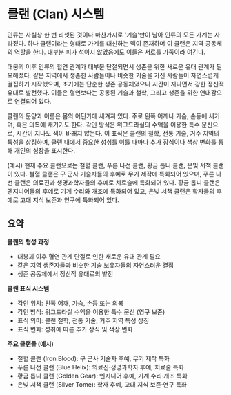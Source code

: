 # 클랜 (Clan) 시스템

인류는 사실상 한 번 리셋된 것이나 마찬가지로 '기술'만이 남아 인류의 모든 가계는 사라졌다. 하나 클랜이라는 형태로 가계를 대신하는 맥이 존재하며 이 클랜은 지역 공동체의 역할을 한다. 대부분 피가 섞이지 않았음에도 이들은 서로를 가족이라 여긴다.

대붕괴 이후 인류의 혈연 관계가 대부분 단절되면서 생존을 위한 새로운 유대 관계가 필요해졌다. 같은 지역에서 생존한 사람들이나 비슷한 기술을 가진 사람들이 자연스럽게 결집하기 시작했으며, 초기에는 단순한 생존 공동체였으나 시간이 지나면서 강한 정신적 유대로 발전했다. 이들은 혈연보다는 공통된 기술과 철학, 그리고 생존을 위한 연대감으로 연결되어 있다.

클랜의 문양과 이름은 몸의 어딘가에 새겨져 있다. 주로 왼쪽 어깨나 가슴, 손등에 새기며, 혹은 의복에 새기기도 한다. 각인 방식은 위그드라실의 수액을 이용한 특수 문신으로, 시간이 지나도 색이 바래지 않는다. 이 표식은 클랜의 철학, 전통 기술, 거주 지역의 특성을 상징하며, 클랜 내에서 중요한 성취를 이룰 때마다 추가 장식이나 색상 변화를 통해 개인의 성장을 표시한다.

(예시)
현재 주요 클랜으로는 철혈 클랜, 푸른 나선 클랜, 황금 톱니 클랜, 은빛 서책 클랜이 있다. 철혈 클랜은 구 군사 기술자들의 후예로 무기 제작에 특화되어 있으며, 푸른 나선 클랜은 의료진과 생명과학자들의 후예로 치료술에 특화되어 있다. 황금 톱니 클랜은 엔지니어들의 후예로 기계 수리와 개조에 특화되어 있고, 은빛 서책 클랜은 학자들의 후예로 고대 지식 보존과 연구에 특화되어 있다.

## 요약

**클랜의 형성 과정**

- 대붕괴 이후 혈연 관계 단절로 인한 새로운 유대 관계 필요
- 같은 지역 생존자들과 비슷한 기술 보유자들의 자연스러운 결집
- 생존 공동체에서 정신적 유대로의 발전

**클랜 표식 시스템**

- 각인 위치: 왼쪽 어깨, 가슴, 손등 또는 의복
- 각인 방식: 위그드라실 수액을 이용한 특수 문신 (영구 보존)
- 표식 의미: 클랜 철학, 전통 기술, 거주 지역 특성 상징
- 표식 변화: 성취에 따른 추가 장식 및 색상 변화

**주요 클랜들 (예시)**

- 철혈 클랜 (Iron Blood): 구 군사 기술자 후예, 무기 제작 특화
- 푸른 나선 클랜 (Blue Helix): 의료진·생명과학자 후예, 치료술 특화
- 황금 톱니 클랜 (Golden Gear): 엔지니어 후예, 기계 수리·개조 특화
- 은빛 서책 클랜 (Silver Tome): 학자 후예, 고대 지식 보존·연구 특화
